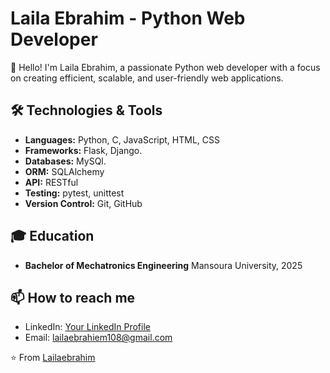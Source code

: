 # Laila Ebrahim - Python Web Developer

👋 Hello! I'm Laila Ebrahim, a passionate Python web developer with a focus on creating efficient, scalable, and user-friendly web applications.

## 🛠 Technologies & Tools

- **Languages:** Python, C, JavaScript, HTML, CSS
- **Frameworks:** Flask, Django.
- **Databases:** MySQl.
- **ORM:** SQLAlchemy
- **API:** RESTful
- **Testing:** pytest, unittest
- **Version Control:** Git, GitHub

## 🎓 Education

- **Bachelor of Mechatronics Engineering**
  Mansoura University, 2025


## 📫 How to reach me

- LinkedIn: [Your LinkedIn Profile](www.linkedin.com/in/laila-ebrahim-574890241)
- Email: lailaebrahiem108@gmail.com

⭐️ From [Lailaebrahim](https://github.com/Lailaebrahim)
